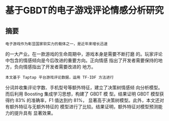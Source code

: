 # 基于GBDT的电子游戏评论情感分析研究
## 摘要
    电子游戏作为彰显国家软实力的载体之一，是近年来增长迅速
的一大产业。在一款游戏的生命周期中，游戏本身是需要不断打磨
的。玩家评论中包含的情感倾向是今后改进的重要方向。正向情感
指出了开发者需要保持的地方，负向情感指出了开发者需要改进的
地方。

    本文基于 Taptap 平台游戏评论数据，运用 TF-IDF 方法进行
分词并收集评论字数、手机型号等额外特征，建立了决策树情感倾
向分析模型。而后利用 Boosting 集成学习思想，构建了 GBDT 模
型。结果证明 GBDT 模型获得约 83% 的准确率，F1 值达到约 81%，
显著高于决策树模型。此外，本文还对有额外特征与无额外特征的
模型进行了比较。结果证明，额外特征对模型预测能力的提升具有
显著效果。
